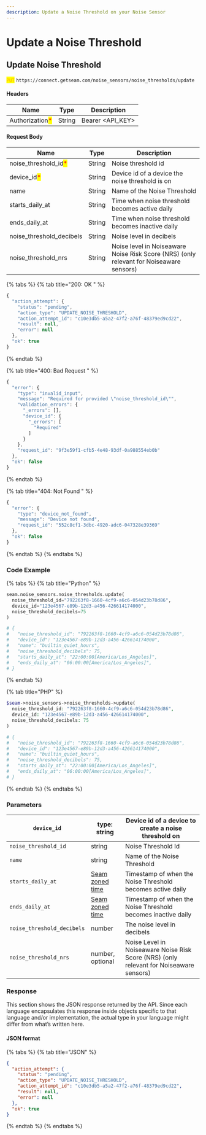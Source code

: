 ```yaml
---
description: Update a Noise Threshold on your Noise Sensor
---
```


# Update a Noise Threshold

## Update Noise Threshold

<mark style="color:orange;">`PUT`</mark> `https://connect.getseam.com/noise_sensors/noise_thresholds/update`

#### Headers

| Name                                            | Type   | Description        |
| ----------------------------------------------- | ------ | ------------------ |
| Authorization<mark style="color:red;">\*</mark> | String | Bearer \<API\_KEY> |

#### Request Body

| Name                                                   | Type   | Description                                                                             |
| ------------------------------------------------------ | ------ | --------------------------------------------------------------------------------------- |
| noise\_threshold\_id<mark style="color:red;">\*</mark> | String | Noise threshold id                                                                      |
| device\_id<mark style="color:red;">\*</mark>           | String | Device id of a device the noise threshold is on                                         |
| name                                                   | String | Name of the Noise Threshold                                                             |
| starts\_daily\_at                                      | String | Time when noise threshold becomes active daily                                          |
| ends\_daily\_at                                        | String | Time when noise threshold becomes inactive daily                                        |
| noise\_threshold\_decibels                             | String | Noise level in decibels                                                                 |
| noise\_threshold\_nrs                                  | String | Noise level in Noiseaware Noise Risk Score (NRS) (only relevant for Noiseaware sensors) |

{% tabs %}
{% tab title="200: OK " %}
```javascript
{
  "action_attempt": {
    "status": "pending",
    "action_type": "UPDATE_NOISE_THRESHOLD",
    "action_attempt_id": "c10e3db5-a5a2-47f2-a76f-48379ed9cd22",
    "result": null,
    "error": null
  },
  "ok": true
}
```
{% endtab %}

{% tab title="400: Bad Request " %}
```javascript
{
  "error": {
    "type": "invalid_input",
    "message": "Required for provided \"noise_threshold_id\"",
    "validation_errors": {
      "_errors": [],
      "device_id": {
        "_errors": [
          "Required"
        ]
      }
    },
    "request_id": "9f3e59f1-cfb5-4e48-93df-0a988554eb0b"
  },
  "ok": false
}
```
{% endtab %}

{% tab title="404: Not Found " %}
```javascript
{
  "error": {
    "type": "device_not_found",
    "message": "Device not found",
    "request_id": "552c8cf1-3dbc-4920-adc6-047328e39369"
  },
  "ok": false
}
```
{% endtab %}
{% endtabs %}

### Code Example

{% tabs %}
{% tab title="Python" %}
```python
seam.noise_sensors.noise_thresholds.update(
  noise_threshold_id="792263f8-1660-4cf9-a6c6-054d23b78d86",
  device_id="123e4567-e89b-12d3-a456-426614174000",
  noise_threshold_decibels=75
)

# {
#   "noise_threshold_id": "792263f8-1660-4cf9-a6c6-054d23b78d86",
#   "device_id": "123e4567-e89b-12d3-a456-426614174000",
#   "name": "builtin_quiet_hours",
#   "noise_threshold_decibels": 75,
#   "starts_daily_at": "22:00:00[America/Los_Angeles]",
#   "ends_daily_at": "06:00:00[America/Los_Angeles]",
# }
```
{% endtab %}

{% tab title="PHP" %}
```php
$seam->noise_sensors->noise_thresholds->update(
  noise_threshold_id: "792263f8-1660-4cf9-a6c6-054d23b78d86",
  device_id: "123e4567-e89b-12d3-a456-426614174000",
  noise_threshold_decibels: 75
)

# {
#   "noise_threshold_id": "792263f8-1660-4cf9-a6c6-054d23b78d86",
#   "device_id": "123e4567-e89b-12d3-a456-426614174000",
#   "name": "builtin_quiet_hours",
#   "noise_threshold_decibels": 75,
#   "starts_daily_at": "22:00:00[America/Los_Angeles]",
#   "ends_daily_at": "06:00:00[America/Los_Angeles]",
# }
```
{% endtab %}
{% endtabs %}

### Parameters

| `device_id`                | type: string                                             | Device id of a device to create a noise threshold on                                    |
| -------------------------- | -------------------------------------------------------- | --------------------------------------------------------------------------------------- |
| `noise_threshold_id`       | string                                                   | Noise Threshold Id                                                                      |
| `name`                     | string                                                   | Name of the Noise Threshold                                                             |
| `starts_daily_at`          | [Seam zoned time](https://github.com/seamapi/zoned-time) | Timestamp of when the Noise Threshold becomes active daily                              |
| `ends_daily_at`            | [Seam zoned time](https://github.com/seamapi/zoned-time) | Timestamp of when the Noise Threshold becomes inactive daily                            |
| `noise_threshold_decibels` | number                                                   | The noise level in decibels                                                             |
| `noise_threshold_nrs`      | number, optional                                         | Noise Level in Noiseaware Noise Risk Score (NRS) (only relevant for Noiseaware sensors) |

### Response

This section shows the JSON response returned by the API. Since each language encapsulates this response inside objects specific to that language and/or implementation, the actual type in your language might differ from what’s written here.

#### JSON format

{% tabs %}
{% tab title="JSON" %}
```json
{
  "action_attempt": {
    "status": "pending",
    "action_type": "UPDATE_NOISE_THRESHOLD",
    "action_attempt_id": "c10e3db5-a5a2-47f2-a76f-48379ed9cd22",
    "result": null,
    "error": null
  },
  "ok": true
}
```
{% endtab %}
{% endtabs %}
